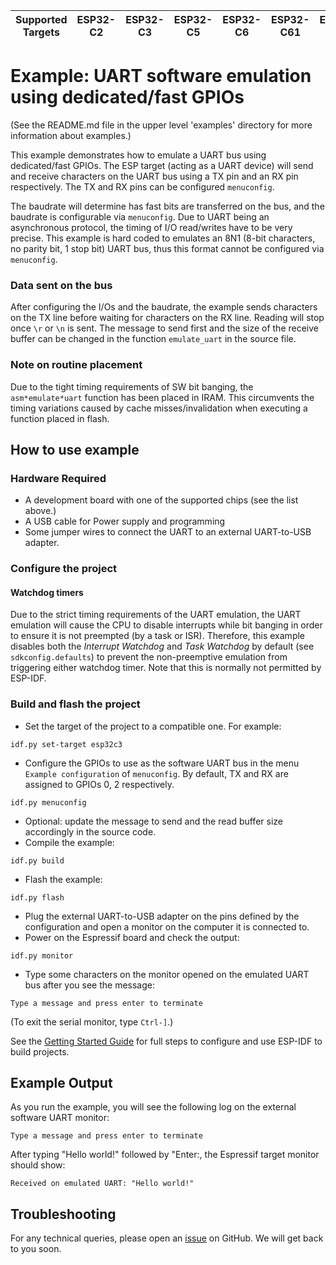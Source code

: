 | Supported Targets | ESP32-C2 | ESP32-C3 | ESP32-C5 | ESP32-C6 | ESP32-C61 | ESP32-H2 | ESP32-P4 | ESP32-S2 | ESP32-S3 |
| ----------------- | -------- | -------- | -------- | -------- | --------- | -------- | -------- | -------- | -------- |

# Example: UART software emulation using dedicated/fast GPIOs

(See the README.md file in the upper level 'examples' directory for more information about examples.)

This example demonstrates how to emulate a UART bus using dedicated/fast GPIOs. The ESP target (acting as a UART device) will send and receive characters on the UART bus using a TX pin and an RX pin respectively. The TX and RX pins can be configured `menuconfig`.

The baudrate will determine has fast bits are transferred on the bus, and the baudrate is configurable via `menuconfig`. Due to UART being an asynchronous protocol, the timing of I/O read/writes have to be very precise. This example is hard coded to emulates an 8N1 (8-bit characters, no parity bit, 1 stop bit) UART bus, thus this format cannot be configured via `menuconfig`.

### Data sent on the bus

After configuring the I/Os and the baudrate, the example sends characters on the TX line before waiting for characters on the RX line. Reading will stop once `\r` or `\n` is sent.
The message to send first and the size of the receive buffer can be changed in the function `emulate_uart` in the source file.

### Note on routine placement

Due to the tight timing requirements of SW bit banging, the `asm*emulate*uart` function has been placed in IRAM. This circumvents the timing variations caused by cache misses/invalidation when executing a function placed in flash.

## How to use example

### Hardware Required

* A development board with one of the supported chips (see the list above.)
* A USB cable for Power supply and programming
* Some jumper wires to connect the UART to an external UART-to-USB adapter.

### Configure the project

#### Watchdog timers

Due to the strict timing requirements of the UART emulation, the UART emulation will cause the CPU to disable interrupts while bit banging in order to ensure it is not preempted (by a task or ISR). Therefore, this example disables both the *Interrupt Watchdog* and *Task Watchdog* by default (see `sdkconfig.defaults`) to prevent the non-preemptive emulation from triggering either watchdog timer. Note that this is normally not permitted by ESP-IDF.

### Build and flash the project

* Set the target of the project to a compatible one. For example:
```
idf.py set-target esp32c3
```
* Configure the GPIOs to use as the software UART bus in the menu `Example configuration` of `menuconfig`. By default, TX and RX are assigned to GPIOs 0, 2 respectively.
```
idf.py menuconfig
```
* Optional: update the message to send and the read buffer size accordingly in the source code.
* Compile the example:
```
idf.py build
```
* Flash the example:
```
idf.py flash
```
* Plug the external UART-to-USB adapter on the pins defined by the configuration and open a monitor on the computer it is connected to.
* Power on the Espressif board and check the output:
```
idf.py monitor
```
* Type some characters on the monitor opened on the emulated UART bus after you see the message:
```
Type a message and press enter to terminate
```

(To exit the serial monitor, type ``Ctrl-]``.)

See the [Getting Started Guide](https://docs.espressif.com/projects/esp-idf/en/latest/get-started/index.html) for full steps to configure and use ESP-IDF to build projects.

## Example Output

As you run the example, you will see the following log on the external software UART monitor:
```
Type a message and press enter to terminate
```

After typing "Hello world!" followed by "Enter:, the Espressif target monitor should show:
```
Received on emulated UART: "Hello world!"
```

## Troubleshooting

For any technical queries, please open an [issue](https://github.com/espressif/esp-idf/issues) on GitHub. We will get back to you soon.
